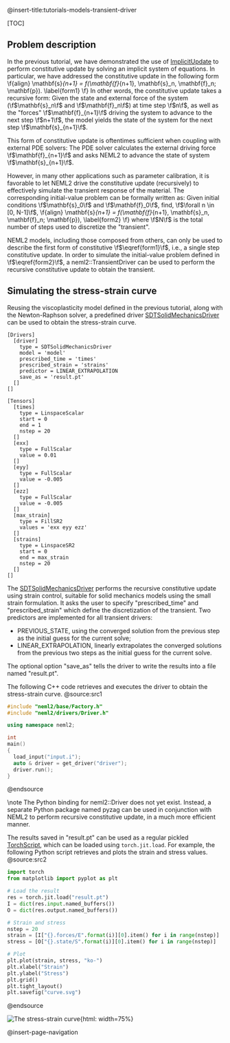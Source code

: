 @insert-title:tutorials-models-transient-driver

[TOC]

## Problem description

In the previous tutorial, we have demonstrated the use of [ImplicitUpdate](#implicitupdate) to perform constitutive update by solving an implicit system of equations. In particular, we have addressed the constitutive update in the following form
\f{align}
  \mathbf{s}_{n+1} = f(\mathbf{f}_{n+1}, \mathbf{s}_n, \mathbf{f}_n; \mathbf{p}). \label{form1}
\f}
In other words, the constitutive update takes a recursive form: Given the state and external force of the system (\f$\mathbf{s}_n\f$ and \f$\mathbf{f}_n\f$) at time step \f$n\f$, as well as the "forces" \f$\mathbf{f}_{n+1}\f$ driving the system to advance to the next step \f$n+1\f$, the model yields the state of the system for the next step \f$\mathbf{s}_{n+1}\f$.

This form of constitutive update is oftentimes sufficient when coupling with external PDE solvers: The PDE solver calculates the external driving force \f$\mathbf{f}_{n+1}\f$ and asks NEML2 to advance the state of system \f$\mathbf{s}_{n+1}\f$.

However, in many other applications such as parameter calibration, it is favorable to let NEML2 drive the constitutive update (recursively) to effectively simulate the transient response of the material. The corresponding initial-value problem can be formally written as: Given initial conditions \f$\mathbf{s}_0\f$ and \f$\mathbf{f}_0\f$, find, \f$\forall n \in [0, N-1]\f$,
\f{align}
  \mathbf{s}_{n+1} = f(\mathbf{f}_{n+1}, \mathbf{s}_n, \mathbf{f}_n; \mathbf{p}), \label{form2}
\f}
where \f$N\f$ is the total number of steps used to discretize the "transient".

NEML2 models, including those composed from others, can only be used to describe the first form of constitutive \f$\eqref{form1}\f$, i.e., a single step constitutive update. In order to simulate the initial-value problem defined in \f$\eqref{form2}\f$, a neml2::TransientDriver can be used to perform the recursive constitutive update to obtain the transient.

## Simulating the stress-strain curve

Reusing the viscoplasticity model defined in the previous tutorial, along with the Newton-Raphson solver, a predefined driver [SDTSolidMechanicsDriver](#sdtsolidmechanicsdriver) can be used to obtain the stress-strain curve.

```
[Drivers]
  [driver]
    type = SDTSolidMechanicsDriver
    model = 'model'
    prescribed_time = 'times'
    prescribed_strain = 'strains'
    predictor = LINEAR_EXTRAPOLATION
    save_as = 'result.pt'
  []
[]

[Tensors]
  [times]
    type = LinspaceScalar
    start = 0
    end = 1
    nstep = 20
  []
  [exx]
    type = FullScalar
    value = 0.01
  []
  [eyy]
    type = FullScalar
    value = -0.005
  []
  [ezz]
    type = FullScalar
    value = -0.005
  []
  [max_strain]
    type = FillSR2
    values = 'exx eyy ezz'
  []
  [strains]
    type = LinspaceSR2
    start = 0
    end = max_strain
    nstep = 20
  []
[]
```

The [SDTSolidMechanicsDriver](#sdtsolidmechanicsdriver) performs the recursive constitutive update using strain control, suitable for solid mechanics models using the small strain formulation. It asks the user to specify "prescribed_time" and "prescribed_strain" which define the discretization of the transient. Two predictors are implemented for all transient drivers:
- PREVIOUS_STATE, using the converged solution from the previous step as the initial guess for the current solve;
- LINEAR_EXTRAPOLATION, linearly extrapolates the converged solutions from the previous two steps as the initial guess for the current solve.

The optional option "save_as" tells the driver to write the results into a file named "result.pt".

The following C++ code retrieves and executes the driver to obtain the stress-strain curve.
@source:src1
```cpp
#include "neml2/base/Factory.h"
#include "neml2/drivers/Driver.h"

using namespace neml2;

int
main()
{
  load_input("input.i");
  auto & driver = get_driver("driver");
  driver.run();
}
```
@endsource

\note
The Python binding for neml2::Driver does not yet exist. Instead, a separate Python package named pyzag can be used in conjunction with NEML2 to perform recursive constitutive update, in a much more efficient manner.

The results saved in "result.pt" can be used as a regular pickled [TorchScript](https://pytorch.org/docs/stable/jit.html), which can be loaded using `torch.jit.load`. For example, the following Python script retrieves and plots the strain and stress values.
@source:src2
```python
import torch
from matplotlib import pyplot as plt

# Load the result
res = torch.jit.load("result.pt")
I = dict(res.input.named_buffers())
O = dict(res.output.named_buffers())

# Strain and stress
nstep = 20
strain = [I["{}.forces/E".format(i)][0].item() for i in range(nstep)]
stress = [O["{}.state/S".format(i)][0].item() for i in range(nstep)]

# Plot
plt.plot(strain, stress, "ko-")
plt.xlabel("Strain")
plt.ylabel("Stress")
plt.grid()
plt.tight_layout()
plt.savefig("curve.svg")
```
@endsource

![The stress-strain curve](tutorials/models/transient_driver/curve.svg){html: width=75%}

@insert-page-navigation
